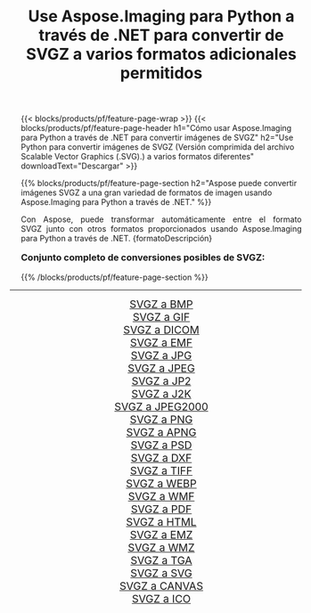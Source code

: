 ﻿---
title: Use Aspose.Imaging para Python a través de .NET para convertir de SVGZ a varios formatos adicionales permitidos 
weight: 3920
url: /es/python-net/conversion/from/svgz/ 
lang: es
langdirlevel: 2
locales: zh-hans,ja,it,ru,de,es,fr,nl,id,lt,pl,pt,vi,tr,ko,zh-hant,ar,hi,th,sv,cs,uk,he
description: Puede transformar rápidamente de SVGZ(Versión comprimida del archivo Scalable Vector Graphics (.SVG).) a varios formatos usando Aspose.Imaging para Python a través de .NET.
---

{{< blocks/products/pf/feature-page-wrap >}}
{{< blocks/products/pf/feature-page-header h1="Cómo usar Aspose.Imaging para Python a través de .NET para convertir imágenes de SVGZ" h2="Use Python para convertir imágenes de SVGZ (Versión comprimida del archivo Scalable Vector Graphics (.SVG).) a varios formatos diferentes" downloadText="Descargar" >}}


{{% blocks/products/pf/feature-page-section  h2="Aspose puede convertir imágenes SVGZ a una gran variedad de formatos de imagen usando Aspose.Imaging para Python a través de .NET." %}}
<p align=justify>Con Aspose, puede transformar automáticamente entre el formato SVGZ junto con otros formatos proporcionados usando Aspose.Imaging para Python a través de .NET. {formatoDescripción}</p>
<h3 style="margin-top:16px;">
Conjunto completo de conversiones posibles de SVGZ:
</h3>
{{% /blocks/products/pf/feature-page-section %}}
<div class="container-fluid productfamilypage bg-gray">
    <div class="convertypes bg-gray agp-content section">
        <div class="container">
		<hr style="margin-left:-20px;"/>
		<div class="row other-converters" style="gap: 10px;font-size: 19px;text-align:center;">
		    <div class='col-md-3 other-converter remove-lp remove-rp'><a href="/imaging/es/python-net/conversion/svgz-to-bmp/" style="padding:15px;">SVGZ a BMP</a></div><div class='col-md-3 other-converter remove-lp remove-rp'><a href="/imaging/es/python-net/conversion/svgz-to-gif/" style="padding:15px;">SVGZ a GIF</a></div><div class='col-md-3 other-converter remove-lp remove-rp'><a href="/imaging/es/python-net/conversion/svgz-to-dicom/" style="padding:15px;">SVGZ a DICOM</a></div><div class='col-md-3 other-converter remove-lp remove-rp'><a href="/imaging/es/python-net/conversion/svgz-to-emf/" style="padding:15px;">SVGZ a EMF</a></div><div class='col-md-3 other-converter remove-lp remove-rp'><a href="/imaging/es/python-net/conversion/svgz-to-jpg/" style="padding:15px;">SVGZ a JPG</a></div><div class='col-md-3 other-converter remove-lp remove-rp'><a href="/imaging/es/python-net/conversion/svgz-to-jpeg/" style="padding:15px;">SVGZ a JPEG</a></div><div class='col-md-3 other-converter remove-lp remove-rp'><a href="/imaging/es/python-net/conversion/svgz-to-jp2/" style="padding:15px;">SVGZ a JP2</a></div><div class='col-md-3 other-converter remove-lp remove-rp'><a href="/imaging/es/python-net/conversion/svgz-to-j2k/" style="padding:15px;">SVGZ a J2K</a></div><div class='col-md-3 other-converter remove-lp remove-rp'><a href="/imaging/es/python-net/conversion/svgz-to-jpeg2000/" style="padding:15px;">SVGZ a JPEG2000</a></div><div class='col-md-3 other-converter remove-lp remove-rp'><a href="/imaging/es/python-net/conversion/svgz-to-png/" style="padding:15px;">SVGZ a PNG</a></div><div class='col-md-3 other-converter remove-lp remove-rp'><a href="/imaging/es/python-net/conversion/svgz-to-apng/" style="padding:15px;">SVGZ a APNG</a></div><div class='col-md-3 other-converter remove-lp remove-rp'><a href="/imaging/es/python-net/conversion/svgz-to-psd/" style="padding:15px;">SVGZ a PSD</a></div><div class='col-md-3 other-converter remove-lp remove-rp'><a href="/imaging/es/python-net/conversion/svgz-to-dxf/" style="padding:15px;">SVGZ a DXF</a></div><div class='col-md-3 other-converter remove-lp remove-rp'><a href="/imaging/es/python-net/conversion/svgz-to-tiff/" style="padding:15px;">SVGZ a TIFF</a></div><div class='col-md-3 other-converter remove-lp remove-rp'><a href="/imaging/es/python-net/conversion/svgz-to-webp/" style="padding:15px;">SVGZ a WEBP</a></div><div class='col-md-3 other-converter remove-lp remove-rp'><a href="/imaging/es/python-net/conversion/svgz-to-wmf/" style="padding:15px;">SVGZ a WMF</a></div><div class='col-md-3 other-converter remove-lp remove-rp'><a href="/imaging/es/python-net/conversion/svgz-to-pdf/" style="padding:15px;">SVGZ a PDF</a></div><div class='col-md-3 other-converter remove-lp remove-rp'><a href="/imaging/es/python-net/conversion/svgz-to-html/" style="padding:15px;">SVGZ a HTML</a></div><div class='col-md-3 other-converter remove-lp remove-rp'><a href="/imaging/es/python-net/conversion/svgz-to-emz/" style="padding:15px;">SVGZ a EMZ</a></div><div class='col-md-3 other-converter remove-lp remove-rp'><a href="/imaging/es/python-net/conversion/svgz-to-wmz/" style="padding:15px;">SVGZ a WMZ</a></div><div class='col-md-3 other-converter remove-lp remove-rp'><a href="/imaging/es/python-net/conversion/svgz-to-tga/" style="padding:15px;">SVGZ a TGA</a></div><div class='col-md-3 other-converter remove-lp remove-rp'><a href="/imaging/es/python-net/conversion/svgz-to-svg/" style="padding:15px;">SVGZ a SVG</a></div><div class='col-md-3 other-converter remove-lp remove-rp'><a href="/imaging/es/python-net/conversion/svgz-to-canvas/" style="padding:15px;">SVGZ a CANVAS</a></div><div class='col-md-3 other-converter remove-lp remove-rp'><a href="/imaging/es/python-net/conversion/svgz-to-ico/" style="padding:15px;">SVGZ a ICO</a></div>
                </div>
        </div>
    </div>
</div>
<br/>

